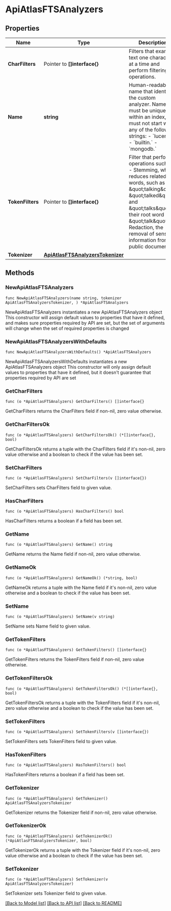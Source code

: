 # ApiAtlasFTSAnalyzers

## Properties

Name | Type | Description | Notes
------------ | ------------- | ------------- | -------------
**CharFilters** | Pointer to **[]interface{}** | Filters that examine text one character at a time and perform filtering operations. | [optional] 
**Name** | **string** | Human-readable name that identifies the custom analyzer. Names must be unique within an index, and must not start with any of the following strings: - &#x60;lucene.&#x60; - &#x60;builtin.&#x60; - &#x60;mongodb.&#x60; | 
**TokenFilters** | Pointer to **[]interface{}** | Filter that performs operations such as:  - Stemming, which reduces related words, such as \&quot;talking\&quot;, \&quot;talked\&quot;, and \&quot;talks\&quot; to their root word \&quot;talk\&quot;.  - Redaction, the removal of sensitive information from public documents. | [optional] 
**Tokenizer** | [**ApiAtlasFTSAnalyzersTokenizer**](ApiAtlasFTSAnalyzersTokenizer.md) |  | 

## Methods

### NewApiAtlasFTSAnalyzers

`func NewApiAtlasFTSAnalyzers(name string, tokenizer ApiAtlasFTSAnalyzersTokenizer, ) *ApiAtlasFTSAnalyzers`

NewApiAtlasFTSAnalyzers instantiates a new ApiAtlasFTSAnalyzers object
This constructor will assign default values to properties that have it defined,
and makes sure properties required by API are set, but the set of arguments
will change when the set of required properties is changed

### NewApiAtlasFTSAnalyzersWithDefaults

`func NewApiAtlasFTSAnalyzersWithDefaults() *ApiAtlasFTSAnalyzers`

NewApiAtlasFTSAnalyzersWithDefaults instantiates a new ApiAtlasFTSAnalyzers object
This constructor will only assign default values to properties that have it defined,
but it doesn't guarantee that properties required by API are set

### GetCharFilters

`func (o *ApiAtlasFTSAnalyzers) GetCharFilters() []interface{}`

GetCharFilters returns the CharFilters field if non-nil, zero value otherwise.

### GetCharFiltersOk

`func (o *ApiAtlasFTSAnalyzers) GetCharFiltersOk() (*[]interface{}, bool)`

GetCharFiltersOk returns a tuple with the CharFilters field if it's non-nil, zero value otherwise
and a boolean to check if the value has been set.

### SetCharFilters

`func (o *ApiAtlasFTSAnalyzers) SetCharFilters(v []interface{})`

SetCharFilters sets CharFilters field to given value.

### HasCharFilters

`func (o *ApiAtlasFTSAnalyzers) HasCharFilters() bool`

HasCharFilters returns a boolean if a field has been set.

### GetName

`func (o *ApiAtlasFTSAnalyzers) GetName() string`

GetName returns the Name field if non-nil, zero value otherwise.

### GetNameOk

`func (o *ApiAtlasFTSAnalyzers) GetNameOk() (*string, bool)`

GetNameOk returns a tuple with the Name field if it's non-nil, zero value otherwise
and a boolean to check if the value has been set.

### SetName

`func (o *ApiAtlasFTSAnalyzers) SetName(v string)`

SetName sets Name field to given value.


### GetTokenFilters

`func (o *ApiAtlasFTSAnalyzers) GetTokenFilters() []interface{}`

GetTokenFilters returns the TokenFilters field if non-nil, zero value otherwise.

### GetTokenFiltersOk

`func (o *ApiAtlasFTSAnalyzers) GetTokenFiltersOk() (*[]interface{}, bool)`

GetTokenFiltersOk returns a tuple with the TokenFilters field if it's non-nil, zero value otherwise
and a boolean to check if the value has been set.

### SetTokenFilters

`func (o *ApiAtlasFTSAnalyzers) SetTokenFilters(v []interface{})`

SetTokenFilters sets TokenFilters field to given value.

### HasTokenFilters

`func (o *ApiAtlasFTSAnalyzers) HasTokenFilters() bool`

HasTokenFilters returns a boolean if a field has been set.

### GetTokenizer

`func (o *ApiAtlasFTSAnalyzers) GetTokenizer() ApiAtlasFTSAnalyzersTokenizer`

GetTokenizer returns the Tokenizer field if non-nil, zero value otherwise.

### GetTokenizerOk

`func (o *ApiAtlasFTSAnalyzers) GetTokenizerOk() (*ApiAtlasFTSAnalyzersTokenizer, bool)`

GetTokenizerOk returns a tuple with the Tokenizer field if it's non-nil, zero value otherwise
and a boolean to check if the value has been set.

### SetTokenizer

`func (o *ApiAtlasFTSAnalyzers) SetTokenizer(v ApiAtlasFTSAnalyzersTokenizer)`

SetTokenizer sets Tokenizer field to given value.



[[Back to Model list]](../README.md#documentation-for-models) [[Back to API list]](../README.md#documentation-for-api-endpoints) [[Back to README]](../README.md)


